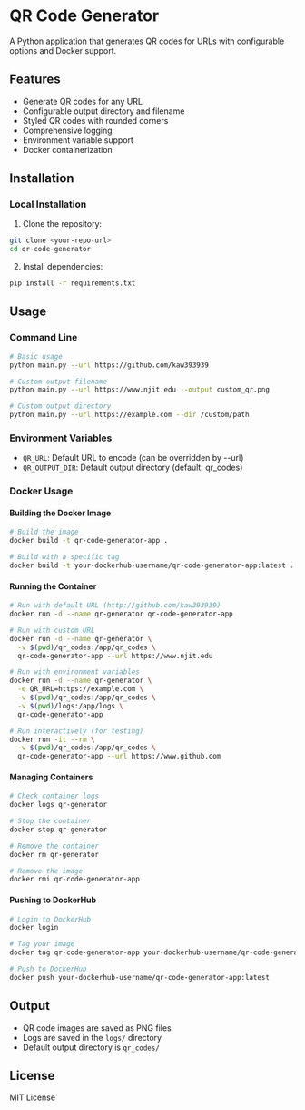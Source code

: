 # QR Code Generator

A Python application that generates QR codes for URLs with configurable options and Docker support.

## Features

- Generate QR codes for any URL
- Configurable output directory and filename
- Styled QR codes with rounded corners
- Comprehensive logging
- Environment variable support
- Docker containerization

## Installation

### Local Installation

1. Clone the repository:
```bash
git clone <your-repo-url>
cd qr-code-generator
```

2. Install dependencies:
```bash
pip install -r requirements.txt
```

## Usage

### Command Line

```bash
# Basic usage
python main.py --url https://github.com/kaw393939

# Custom output filename
python main.py --url https://www.njit.edu --output custom_qr.png

# Custom output directory
python main.py --url https://example.com --dir /custom/path
```

### Environment Variables

- `QR_URL`: Default URL to encode (can be overridden by --url)
- `QR_OUTPUT_DIR`: Default output directory (default: qr_codes)

### Docker Usage

#### Building the Docker Image

```bash
# Build the image
docker build -t qr-code-generator-app .

# Build with a specific tag
docker build -t your-dockerhub-username/qr-code-generator-app:latest .
```

#### Running the Container

```bash
# Run with default URL (http://github.com/kaw393939)
docker run -d --name qr-generator qr-code-generator-app

# Run with custom URL
docker run -d --name qr-generator \
  -v $(pwd)/qr_codes:/app/qr_codes \
  qr-code-generator-app --url https://www.njit.edu

# Run with environment variables
docker run -d --name qr-generator \
  -e QR_URL=https://example.com \
  -v $(pwd)/qr_codes:/app/qr_codes \
  -v $(pwd)/logs:/app/logs \
  qr-code-generator-app

# Run interactively (for testing)
docker run -it --rm \
  -v $(pwd)/qr_codes:/app/qr_codes \
  qr-code-generator-app --url https://www.github.com
```

#### Managing Containers

```bash
# Check container logs
docker logs qr-generator

# Stop the container
docker stop qr-generator

# Remove the container
docker rm qr-generator

# Remove the image
docker rmi qr-code-generator-app
```

#### Pushing to DockerHub

```bash
# Login to DockerHub
docker login

# Tag your image
docker tag qr-code-generator-app your-dockerhub-username/qr-code-generator-app:latest

# Push to DockerHub
docker push your-dockerhub-username/qr-code-generator-app:latest
```

## Output

- QR code images are saved as PNG files
- Logs are saved in the `logs/` directory
- Default output directory is `qr_codes/`

## License

MIT License
